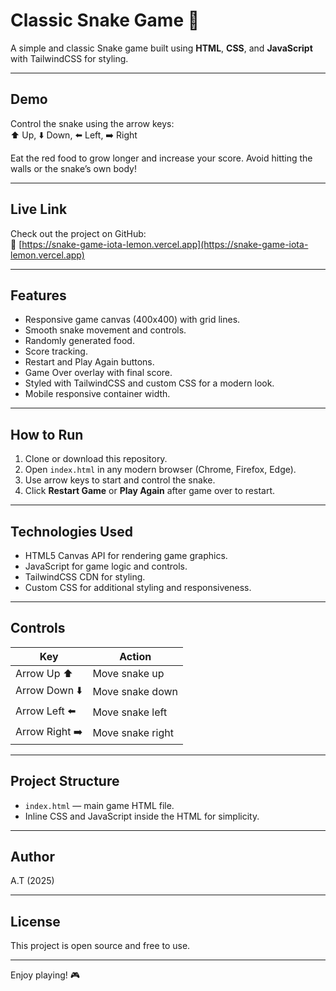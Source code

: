 # Classic Snake Game 🐍

A simple and classic Snake game built using **HTML**, **CSS**, and **JavaScript** with TailwindCSS for styling.

---

## Demo

Control the snake using the arrow keys:  
⬆️ Up, ⬇️ Down, ⬅️ Left, ➡️ Right

Eat the red food to grow longer and increase your score. Avoid hitting the walls or the snake’s own body!

---

## Live Link

Check out the project on GitHub:  
🔗 [https://snake-game-iota-lemon.vercel.app](https://snake-game-iota-lemon.vercel.app)

---

## Features

- Responsive game canvas (400x400) with grid lines.
- Smooth snake movement and controls.
- Randomly generated food.
- Score tracking.
- Restart and Play Again buttons.
- Game Over overlay with final score.
- Styled with TailwindCSS and custom CSS for a modern look.
- Mobile responsive container width.

---

## How to Run

1. Clone or download this repository.
2. Open `index.html` in any modern browser (Chrome, Firefox, Edge).
3. Use arrow keys to start and control the snake.
4. Click **Restart Game** or **Play Again** after game over to restart.

---

## Technologies Used

- HTML5 Canvas API for rendering game graphics.
- JavaScript for game logic and controls.
- TailwindCSS CDN for styling.
- Custom CSS for additional styling and responsiveness.

---

## Controls

| Key           | Action                |
| ------------- | --------------------- |
| Arrow Up ⬆️   | Move snake up         |
| Arrow Down ⬇️ | Move snake down       |
| Arrow Left ⬅️ | Move snake left       |
| Arrow Right ➡️| Move snake right      |

---

## Project Structure

- `index.html` — main game HTML file.
- Inline CSS and JavaScript inside the HTML for simplicity.

---

## Author

A.T (2025)  

---

## License

This project is open source and free to use.

---

Enjoy playing! 🎮
